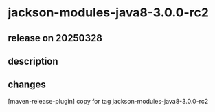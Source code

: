 # jackson-modules-java8-3.0.0-rc2

## release on 20250328

## description

## changes

[maven-release-plugin] copy for tag jackson-modules-java8-3.0.0-rc2

